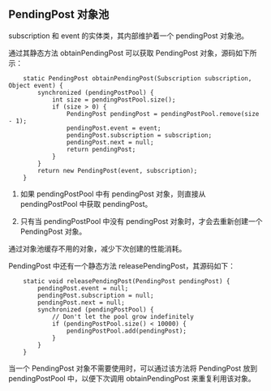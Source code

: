 ## PendingPost 对象池

subscription 和 event 的实体类，其内部维护着一个 pendingPost 对象池。

通过其静态方法 obtainPendingPost 可以获取 PendingPost 对象，源码如下所示：

```
    static PendingPost obtainPendingPost(Subscription subscription, Object event) {
        synchronized (pendingPostPool) {
            int size = pendingPostPool.size();
            if (size > 0) {
                PendingPost pendingPost = pendingPostPool.remove(size - 1);
                pendingPost.event = event;
                pendingPost.subscription = subscription;
                pendingPost.next = null;
                return pendingPost;
            }
        }
        return new PendingPost(event, subscription);
    }
```

1. 如果 pendingPostPool 中有 pendingPost 对象，则直接从 pendingPostPool 中获取 pendingPost。

2. 只有当 pendingPostPool 中没有 pendingPost 对象时，才会去重新创建一个 PendingPost 对象。


通过对象池缓存不用的对象，减少下次创建的性能消耗。


PendingPost 中还有一个静态方法 releasePendingPost，其源码如下：

```
    static void releasePendingPost(PendingPost pendingPost) {
        pendingPost.event = null;
        pendingPost.subscription = null;
        pendingPost.next = null;
        synchronized (pendingPostPool) {
            // Don't let the pool grow indefinitely
            if (pendingPostPool.size() < 10000) {
                pendingPostPool.add(pendingPost);
            }
        }
    }
```

当一个 PendingPost 对象不需要使用时，可以通过该方法将 PendingPost 放到 pendingPostPool 中，以便下次调用
obtainPendingPost 来重复利用该对象。









































